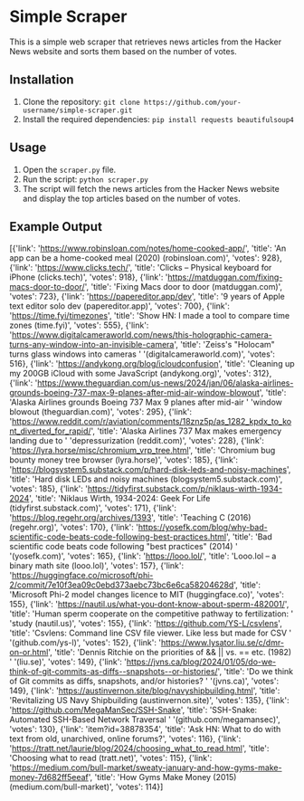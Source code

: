 # Simple Scraper

This is a simple web scraper that retrieves news articles from the Hacker News website and sorts them based on the number of votes.

## Installation

1. Clone the repository: `git clone https://github.com/your-username/simple-scraper.git`
2. Install the required dependencies: `pip install requests beautifulsoup4`

## Usage

1. Open the `scraper.py` file.
2. Run the script: `python scraper.py`
3. The script will fetch the news articles from the Hacker News website and display the top articles based on the number of votes.

## Example Output
[{'link': 'https://www.robinsloan.com/notes/home-cooked-app/',
  'title': 'An app can be a home-cooked meal (2020) (robinsloan.com)',
  'votes': 928},
 {'link': 'https://www.clicks.tech/',
  'title': 'Clicks – Physical keyboard for iPhone (clicks.tech)',
  'votes': 918},
 {'link': 'https://matduggan.com/fixing-macs-door-to-door/',
  'title': 'Fixing Macs door to door (matduggan.com)',
  'votes': 723},
 {'link': 'https://papereditor.app/dev',
  'title': '9 years of Apple text editor solo dev (papereditor.app)',
  'votes': 700},
 {'link': 'https://time.fyi/timezones',
  'title': 'Show HN: I made a tool to compare time zones (time.fyi)',
  'votes': 555},
 {'link': 'https://www.digitalcameraworld.com/news/this-holographic-camera-turns-any-window-into-an-invisible-camera',
  'title': 'Zeiss\'s "Holocam" turns glass windows into cameras '
           '(digitalcameraworld.com)',
  'votes': 516},
 {'link': 'https://andykong.org/blog/icloudconfusion',
  'title': 'Cleaning up my 200GB iCloud with some JavaScript (andykong.org)',
  'votes': 312},
 {'link': 'https://www.theguardian.com/us-news/2024/jan/06/alaska-airlines-grounds-boeing-737-max-9-planes-after-mid-air-window-blowout',
  'title': 'Alaska Airlines grounds Boeing 737 Max 9 planes after mid-air '
           'window blowout (theguardian.com)',
  'votes': 295},
 {'link': 'https://www.reddit.com/r/aviation/comments/18znz5p/as_1282_kpdx_to_kont_diverted_for_rapid/',
  'title': 'Alaska Airlines 737 Max makes emergency landing due to '
           'depressurization (reddit.com)',
  'votes': 228},
 {'link': 'https://lyra.horse/misc/chromium_vrp_tree.html',
  'title': 'Chromium bug bounty money tree browser (lyra.horse)',
  'votes': 185},
 {'link': 'https://blogsystem5.substack.com/p/hard-disk-leds-and-noisy-machines',
  'title': 'Hard disk LEDs and noisy machines (blogsystem5.substack.com)',
  'votes': 185},
 {'link': 'https://tidyfirst.substack.com/p/niklaus-wirth-1934-2024',
  'title': 'Niklaus Wirth, 1934-2024: Geek For Life (tidyfirst.substack.com)',
  'votes': 171},
 {'link': 'https://blog.regehr.org/archives/1393',
  'title': 'Teaching C (2016) (regehr.org)',
  'votes': 170},
 {'link': 'https://yosefk.com/blog/why-bad-scientific-code-beats-code-following-best-practices.html',
  'title': 'Bad scientific code beats code following "best practices" (2014) '
           '(yosefk.com)',
  'votes': 165},
 {'link': 'https://looo.lol/',
  'title': 'Looo.lol – a binary math site (looo.lol)',
  'votes': 157},
 {'link': 'https://huggingface.co/microsoft/phi-2/commit/7e10f3ea09c0ebd373aebc73bc6e6ca58204628d',
  'title': 'Microsoft Phi-2 model changes licence to MIT (huggingface.co)',
  'votes': 155},
 {'link': 'https://nautil.us/what-you-dont-know-about-sperm-482001/',
  'title': 'Human sperm cooperate on the competitive pathway to fertilization: '
           'study (nautil.us)',
  'votes': 155},
 {'link': 'https://github.com/YS-L/csvlens',
  'title': 'Csvlens: Command line CSV file viewer. Like less but made for CSV '
           '(github.com/ys-l)',
  'votes': 152},
 {'link': 'https://www.lysator.liu.se/c/dmr-on-or.html',
  'title': 'Dennis Ritchie on the priorities of && || vs. == etc. (1982) '
           '(liu.se)',
  'votes': 149},
 {'link': 'https://jvns.ca/blog/2024/01/05/do-we-think-of-git-commits-as-diffs--snapshots--or-histories/',
  'title': 'Do we think of Git commits as diffs, snapshots, and/or histories? '
           '(jvns.ca)',
  'votes': 149},
 {'link': 'https://austinvernon.site/blog/navyshipbuilding.html',
  'title': 'Revitalizing US Navy Shipbuilding (austinvernon.site)',
  'votes': 135},
 {'link': 'https://github.com/MegaManSec/SSH-Snake',
  'title': 'SSH-Snake: Automated SSH-Based Network Traversal '
           '(github.com/megamansec)',
  'votes': 130},
 {'link': 'item?id=38878354',
  'title': 'Ask HN: What to do with text from old, unarchived, online forums?',
  'votes': 116},
 {'link': 'https://tratt.net/laurie/blog/2024/choosing_what_to_read.html',
  'title': 'Choosing what to read (tratt.net)',
  'votes': 115},
 {'link': 'https://medium.com/bull-market/sweaty-january-and-how-gyms-make-money-7d682ff5eeaf',
  'title': 'How Gyms Make Money (2015) (medium.com/bull-market)',
  'votes': 114}]